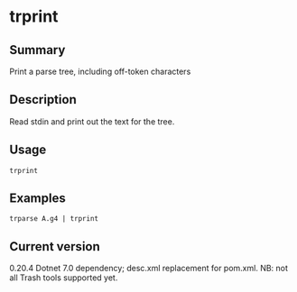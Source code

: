 # trprint

## Summary

Print a parse tree, including off-token characters

## Description

Read stdin and print out the text for the tree.

## Usage

    trprint

## Examples

    trparse A.g4 | trprint

## Current version

0.20.4 Dotnet 7.0 dependency; desc.xml replacement for pom.xml. NB: not all Trash tools supported yet.
